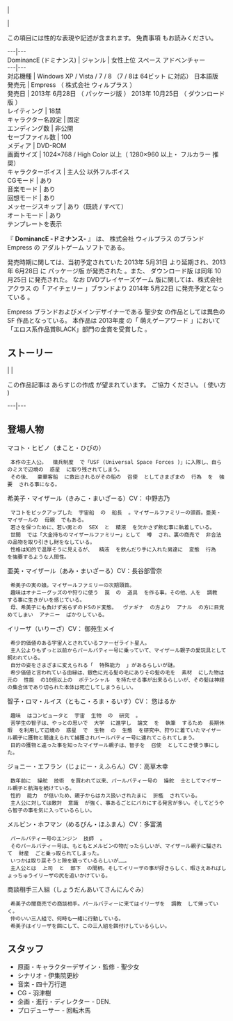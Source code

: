 |

|

この項目には性的な表現や記述が含まれます。  免責事項  もお読みください。  
  
---|---  
DominancE (ドミナンス)  |  ジャンル  |  女性上位  スペース  アドベンチャー     
---|---  
対応機種  |  Windows  XP  /  Vista  /  7  /  8  （7 / 8は  64ビット  に対応） 日本語版   
発売元  |  Empress  （  株式会社  ウィルプラス  ）   
発売日  |  2013年  6月28日  （  パッケージ版  ）    2013年  10月25日  （  ダウンロード版  ）   
レイティング  |  18禁   
キャラクター名設定  |  固定   
エンディング数  |  非公開   
セーブファイル数  |  100   
メディア  |  DVD-ROM   
画面サイズ  |  1024×768  /  High Color  以上（  1280×960  以上・  フルカラー  推奨）   
キャラクターボイス  |  主人公  以外フルボイス   
CGモード  |  あり   
音楽モード  |  あり   
回想モード  |  あり   
メッセージスキップ  |  あり（既読 / すべて）   
オートモード  |  あり   
テンプレートを表示  
  
『 **DominancE -ドミナンス-** 』 は、  株式会社  ウィルプラス  のブランド  Empress  の  アダルトゲーム
ソフトである。

発売時期に関しては、当初予定されていた  2013年  5月31日    より延期され、2013年  6月28日  に  パッケージ版  が発売された
  。また、  ダウンロード版  は同年  10月25日  に発売された。 なお  DVDプレイヤーズゲーム  版に関しては、株式会社  アクラス
の「  アイチェリー  」ブランドより  2014年  5月22日  に発売予定となっている    。

Empress  ブランドおよびメインデザイナーである  聖少女  の作品としては異色の  SF  作品となっている。 本作品は  2013年度  の「
萌えゲーアワード  」において「エロス系作品賞BLACK」部門の金賞を受賞した    。

##  ストーリー  

|  | 

この作品記事は  あらすじの作成  が望まれています。  ご協力  ください。  (  使い方  )  
  
---|---  
  
##  登場人物  

マコト・ヒビノ（まこと・ひびの）

     本作の主人公。  徴兵制度  で「USF (Universal Space Forces )」に入隊し、自らのミスで辺境の  惑星  に取り残されてしまう。 
     その後、  豪華客船  に救出されるがその船の  召使  としてさまざまの  行為  を  強要  される事になる。 

希美子・マイザール（きみこ・まいざーる）CV：  中野志乃

     マコトをピックアップした  宇宙船  の  船長  。マイザールファミリーの頭首。亜美・マイザールの  母親  でもある。 
     若さを保つために、若い男との  SEX  と  精液  を欠かさず飲む事に執着している。 
     世間  では「大金持ちのマイザールファミリー」として  噂  され、裏の商売で  非合法  の品物を取り引きし財をなしている。 
     性格は知的で温厚そうに見えるが、  精液  を飲んだり手に入れた男達に  変態  行為  を強要するような人間性。 

亜美・マイザール（あみ・まいざーる）CV：長谷部雪奈

     希美子の実の娘。マイザールファミリーの次期頭首。 
     趣味はオナニーグッズのや狩りに使う  罠  の  道具  を作る事。その他、人を  調教  する事に生きがいを感じている。 
     母、希美子にも負けず劣らずのドSのド変態。  ヴァギナ  の方より  アナル  の方に目覚めてしまい  アナニー  ばかりしている。 

イリーザ（いりーざ）CV：  御苑生メイ

     希少的価値のある宇宙人とされているファーゼライト星人。 
     主人公よりもずっと以前からパールバティー号に乗っていて、マイザール親子の愛玩具として飼われている。 
     自分の姿をさまざまに変えられる「  特殊能力  」があるらしいが謎。 
     希少価値と言われている由縁は、銀色に光る髪の毛にありその髪の毛を  素材  にした物は元の  性能  の10倍以上の  ポテンシャル  を持たせる事が出来るらしいが、その髪は神経の集合体であり切られた本体は死亡してしまうらしい。 

智子・ロマ・ルイス（ともこ・ろま・るいす）CV：  悠はるか

     趣味  はコンピュータと  宇宙  生物  の  研究  。 
     苦学生の智子は、やっとの思いで  大学  に進学し  論文  を  執筆  するため  長期休暇  を利用して辺境の  惑星  で  生物  の  生態  を研究中、狩りに着ていたマイザール親子に獲物と間違えられて捕獲されパールバティー号に連れてこられてしまう。 
     目的の獲物と違った事を知ったマイザール親子は、智子を  召使  としてこき使う事にした。 

ジョニー・エフラン（じょにー・えふらん）CV：高草木幸

     数年前に  操舵  技術  を買われて以来、パールバティー号の  操舵  士としてマイザール親子と航海を続けている。 
     性的  能力  が低いため、親子からはカス扱いされたまに  折檻  されている。 
     主人公に対しては敵対  意識  が強く、事あるごとにバカにする発言が多い。そしてどうやら智子の事を気に入っているらしい。 

メルビン・ホフマン（めるびん・ほふまん）CV：多富満

     パールバティー号のエンジン  技師  。 
     そのパールバティー号は、もともとメルビンの物だったらしいが、マイザール親子に騙されて  財産  ごと乗っ取られてしまった。 
     いつかは取り戻そうと隙を窺っているらしいが……。 
     主人公とは  上司  と  部下  の間柄。そしてイリーザの事が好きらしく、暇さえあればしょっちゅうイリーザの尻を追いかけている。 

商談相手三人組（しょうだんあいてさんにんぐみ）

     希美子の闇商売での商談相手。パールバティーに来てはイリーザを  調教  して帰っていく。 
     仲のいい三人組で、何時も一緒に行動している。 
     希美子はイリーザを餌にして、この三人組を餌付けしているらしい。 

##  スタッフ  

  * 原画・キャラクターデザイン・監修 -  聖少女   
  * シナリオ - 伊集院更紗   
  * 音楽 - 四十万行道   
  * CG - 羽津樹   
  * 企画・進行・ディレクター - DEN.   
  * プロデューサー - 回転木馬   

